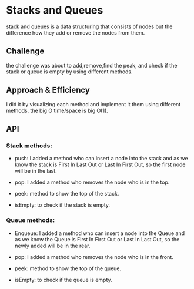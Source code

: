 # Stacks and Queues
<!-- Short summary or background information -->
stack and queues is a data structuring that consists of nodes but the difference how they add or remove the nodes from them.   

## Challenge
<!-- Description of the challenge -->
the challenge was about to add,remove,find the peak, and check if the stack or queue is empty by using different methods.

## Approach & Efficiency
<!-- What approach did you take? Why? What is the Big O space/time for this approach? -->
I did it by visualizing each method and implement it them using different methods. the big O time/space is big O(1).

## API
<!-- Description of each method publicly available to your Stack and Queue-->
### Stack methods:

* push: I added a method who can insert a node into the stack and as we know the stack is First In Last Out or Last In First Out, so the first node will be in the last.
* pop: I added a method who removes the node who is in the top.

* peek: method to show the top of the stack.

* isEmpty: to check if the stack is empty.


### Queue methods:

*  Enqueue: I added a method who can insert a node into the Queue and as we know the Queue is First In First Out or Last In Last Out, so the newly added will be in the rear.
* pop: I added a method who removes the node who is in the front.

* peek: method to show the top of the queue.

* isEmpty: to check if the queue is empty.





